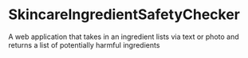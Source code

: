 # SkincareIngredientSafetyChecker
A web application that takes in an ingredient lists via text or photo and returns a list of potentially harmful ingredients
